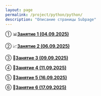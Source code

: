 ```yaml
---
layout: page
permalink: /project/python/python/
description: "Описание страницы Subpage"
---
```


① 📊**<a href="https://disk.yandex.ru/d/5tPfPHnO5Y7OBA">Занятие 1 (04.09.2025)</a>**

② 📈**<a href="https://disk.yandex.ru/d/jOGOC36Z7qXC2g">Занятие 2 (06.09.2025)</a>**

③ 🎯**<a href="https://disk.yandex.ru/d/QamXavMvDDw6uw">Занятие 3 (09.09.2025)</a>**

④ 🔢**<a href="https://disk.yandex.ru/d/UgY3VgRyJINFtg">Занятие 4 (11.09.2025)</a>**

⑤ 📐**<a href="https://disk.yandex.ru/d/bq9mGcMPbkfVqw">Занятие 5 (16.09.2025)</a>**

⑥ 🧮**<a href="https://disk.yandex.ru/d/sRB6AqKz5Z_xMA">Занятие 6 (17.09.2025)</a>**


